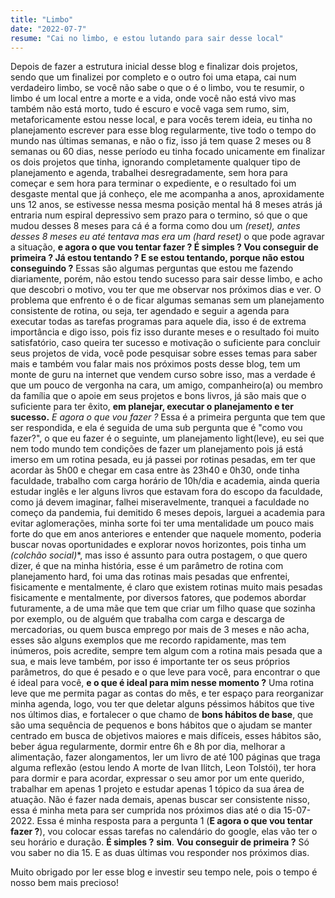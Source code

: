 ```yaml
---
title: "Limbo"
date: "2022-07-7"
resume: "Cai no limbo, e estou lutando para sair desse local"
---
```


Depois de fazer a estrutura inicial desse blog e finalizar dois projetos, sendo que um finalizei por completo e o outro foi uma etapa, cai num verdadeiro limbo, se você não sabe o que o é o limbo, vou te resumir, o limbo é um local entre a morte e a vida, onde você não está vivo mas também não está morto, tudo é escuro e você vaga sem rumo, sim, metaforicamente estou nesse local, e para vocês terem ideia, eu tinha no planejamento escrever para esse blog regularmente, tive todo o tempo do mundo nas últimas semanas, e não o fiz, isso já tem quase 2 meses ou 8 semanas ou 60 dias, nesse período eu tinha focado unicamente em finalizar os dois projetos que tinha, ignorando completamente qualquer tipo de planejamento e agenda, trabalhei desregradamente, sem hora para começar e sem hora para terminar o expediente, e o resultado foi um desgaste mental que já conheço, ele me acompanha a anos, aproxidamente uns 12 anos, se estivesse nessa mesma posição mental há 8 meses atrás já entraria num espiral depressivo sem prazo para o termino, só que o que mudou desses 8 meses para cá é a forma como dou um **(reset*)**, antes desses 8 meses eu até tentava mas era um **(hard reset*)** o que pode agravar a situação, __e agora o que vou tentar fazer ? É simples ? Vou conseguir de primeira ? Já estou tentando ? E se estou tentando, porque não estou conseguindo ?__
Essas são algumas perguntas que estou me fazendo diariamente, porém, não estou tendo sucesso para sair desse limbo, e acho que descobri o motivo, vou ter que me observar nos próximos dias e ver.
O problema que enfrento é o de ficar algumas semanas sem um planejamento consistente de rotina, ou seja, ter agendado e seguir a agenda para executar todas as tarefas programas para aquele dia, isso é de extrema importância e digo isso, pois fiz isso durante meses e o resultado foi muito satisfatório, caso queira ter sucesso e motivação o suficiente para concluir seus projetos de vida, você pode pesquisar sobre esses temas para saber mais e também vou falar mais nos próximos posts desse blog, tem um monte de guru na internet que vendem curso sobre isso, mas a verdade é que um pouco de vergonha na cara, um amigo, companheiro(a) ou membro da família que o apoie em seus projetos e bons livros, já são mais que o suficiente para ter êxito, __em planejar, executar o planejamento e ter sucesso.__
_E agora o que vou fazer ?_
Essa é a primeira pergunta que tem que ser respondida, e ela é seguida de uma sub pergunta que é "como vou fazer?", o que eu fazer é o seguinte, um planejamento light(leve), eu sei que nem todo mundo tem condições de fazer um planejamento pois já está imerso em um rotina pesada, eu já passei por rotinas pesadas, em ter que acordar às 5h00 e chegar em casa entre às 23h40 e 0h30, onde tinha faculdade, trabalho com carga horário de 10h/dia e academia, ainda queria estudar inglês e ler alguns livros que estavam fora do escopo da faculdade, como já devem imaginar, falhei miseravelmente, tranquei a faculdade no começo da pandemia, fui demitido 6 meses depois, larguei a academia para evitar aglomerações, minha sorte foi ter uma mentalidade um pouco mais forte do que em anos anteriores e entender que naquele momento, poderia buscar novas oportunidades e explorar novos horizontes, pois tinha um **(colchão social*)**, mas isso é assunto para outra postagem, o que quero dizer, é que na minha história, esse é um parâmetro de rotina com planejamento hard, foi uma das rotinas mais pesadas que enfrentei, fisicamente e mentalmente, é claro que existem rotinas muito mais pesadas fisicamente e mentalmente, por diversos fatores, que podemos abordar futuramente, a de uma mãe que tem que criar um filho quase que sozinha por exemplo, ou de alguém que trabalha com carga e descarga de mercadorias, ou quem busca emprego por mais de 3 meses e não acha, esses são alguns exemplos que me recordo rapidamente, mas tem inúmeros, pois acredite, sempre tem algum com a rotina mais pesada que a sua, e mais leve também, por isso é importante ter os seus próprios parâmetros, do que é pesado e o que leve para você, para encontrar o que é ideal para você, __e o que é ideal para mim nesse momento ?__ Uma rotina leve que me permita pagar as contas do mês, e ter espaço para reorganizar minha agenda, logo, vou ter que deletar alguns péssimos hábitos que tive nos últimos dias, e fortalecer o que chamo de __bons hábitos de base__, que são uma sequência de pequenos e bons hábitos que o ajudam se manter centrado em busca de objetivos maiores e mais difíceis, esses hábitos são, beber água regularmente, dormir entre 6h e 8h por dia, melhorar a alimentação, fazer alongamentos, ler um livro de até 100 páginas que traga alguma reflexão (estou lendo A morte de Ivan Ilitch, Leon Tolstói), ter hora para dormir e para acordar, expressar o seu amor por um ente querido, trabalhar em apenas 1 projeto e estudar apenas 1 tópico da sua área de atuação. Não é fazer nada demais, apenas buscar ser consistente nisso, essa é minha meta para ser cumprida nos próximos dias até o dia 15-07-2022. Essa é minha resposta para a pergunta 1 (__E agora o que vou tentar fazer ?__), vou colocar essas tarefas no calendário do google, elas vão ter o seu horário e duração. **É simples ?** __sim__.  **Vou conseguir de primeira ?** Só vou saber no dia 15. E as duas últimas vou responder nos próximos dias.

Muito obrigado por ler esse blog e investir seu tempo nele, pois o tempo é nosso bem mais precioso! 